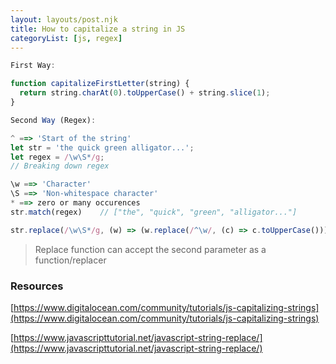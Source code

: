 ```yaml
---
layout: layouts/post.njk
title: How to capitalize a string in JS
categoryList: [js, regex]
---
```


```jsx
First Way:

function capitalizeFirstLetter(string) {
  return string.charAt(0).toUpperCase() + string.slice(1);
}

Second Way (Regex):

^ ==> 'Start of the string'
let str = 'the quick green alligator...';
let regex = /\w\S*/g;
// Breaking down regex

\w ==> 'Character'
\S ==> 'Non-whitespace character'
* ==> zero or many occurences
str.match(regex)    // ["the", "quick", "green", "alligator..."]

str.replace(/\w\S*/g, (w) => (w.replace(/^\w/, (c) => c.toUpperCase())))

```

> Replace function can accept the second parameter as a function/replacer

### Resources

[https://www.digitalocean.com/community/tutorials/js-capitalizing-strings](https://www.digitalocean.com/community/tutorials/js-capitalizing-strings)

[https://www.javascripttutorial.net/javascript-string-replace/](https://www.javascripttutorial.net/javascript-string-replace/)
